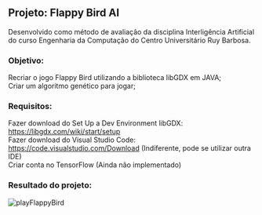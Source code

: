 ## Projeto: Flappy Bird AI
Desenvolvido como método de avaliação da disciplina Interligência Artificial do curso Engenharia da Computação do Centro Universitário Ruy Barbosa.

### Objetivo:
Recriar o jogo Flappy Bird utilizando a biblioteca libGDX em JAVA; <br />
Criar um algoritmo genético para jogar;

### Requisitos:
Fazer download do Set Up a Dev Environment libGDX: https://libgdx.com/wiki/start/setup <br />
Fazer download do Visual Studio Code: https://code.visualstudio.com/Download  (Indiferente, pode se utilizar outra IDE) <br />
Criar conta no TensorFlow (Ainda não implementado) <br />

### Resultado do projeto:
![playFlappyBird](https://user-images.githubusercontent.com/29000780/172161777-776047ef-9a5f-4f9c-b885-d79f15887609.gif)
